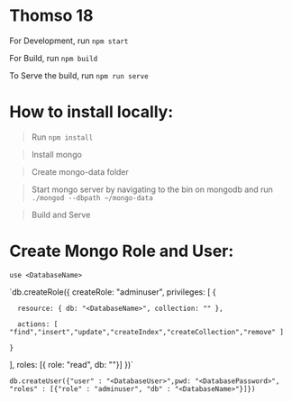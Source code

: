 # Thomso 18

For Development, run `npm start`

For Build, run `npm build`

To Serve the build, run `npm run serve`

# How to install locally:
  > Run `npm install`

  > Install mongo

  > Create mongo-data folder

  > Start mongo server by navigating to the bin on mongodb and run `./mongod --dbpath ~/mongo-data`

  > Build and Serve

# Create Mongo Role and User:

`use <DatabaseName>`

`db.createRole({
  createRole: "adminuser",
  privileges: [
    {

      resource: { db: "<DatabaseName>", collection: "" },

      actions: [ "find","insert","update","createIndex","createCollection","remove" ]

    }
  ],
  roles: [{ role: "read", db: "<DatabaseName>"}]
})`

`db.createUser({"user" : "<DatabaseUser>",pwd: "<DatabasePassword>", "roles" : [{"role" : "adminuser", "db" : "<DatabaseName>"}]})`
